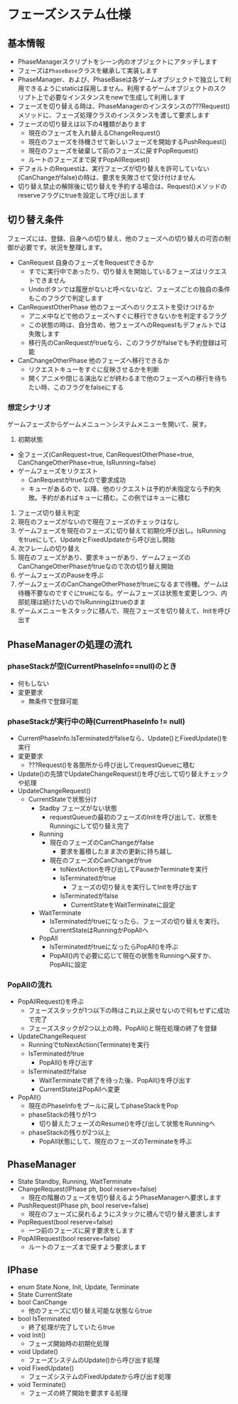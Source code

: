 # フェーズシステム仕様

## 基本情報
- PhaseManagerスクリプトをシーン内のオブジェクトにアタッチします
- フェーズは`PhaseBase`クラスを継承して実装します
- PhaseManager、および、PhaseBaseは各ゲームオブジェクトで独立して利用できるようにstaticは採用しません。利用するゲームオブジェクトのスクリプト上で必要なインスタンスをnewで生成して利用します
- フェーズを切り替える時は、PhaseManagerのインスタンスの???Request()メソッドに、フェーズ処理クラスのインスタンスを渡して要求します
- フェーズの切り替えは以下の4種類があります
  - 現在のフェーズを入れ替えるChangeRequest()
  - 現在のフェーズを待機させて新しいフェーズを開始するPushRequest()
  - 現在のフェーズを破棄して前のフェーズに戻すPopRequest()
  - ルートのフェーズまで戻すPopAllRequest()
- デフォルトのRequestは、実行フェーズが切り替えを許可していない(CanChangeがfalse)の時は、要求を失敗させて受け付けません
- 切り替え禁止の解除後に切り替えを予約する場合は、Request()メソッドのreserveフラグにtrueを設定して呼び出します

## 切り替え条件
フェーズには、登録、自身への切り替え、他のフェーズへの切り替えの可否の制御が必要です。状況を整理します。

- CanRequest 自身のフェーズをRequestできるか
  - すでに実行中であったり、切り替えを開始しているフェーズはリクエストできません
  - Undoボタンでは履歴がないと呼べないなど、フェーズごとの独自の条件もこのフラグで判定します
- CanRequestOtherPhase 他のフェーズへのリクエストを受けつけるか
  - アニメ中などで他のフェーズへすぐに移行できないかを判定するフラグ
  - この状態の時は、自分含め、他フェーズへのRequestもデフォルトでは失敗します
  - 移行先のCanRequestがtrueなら、このフラグがfalseでも予約登録は可能
- CanChangeOtherPhase 他のフェーズへ移行できるか
  - リクエストキューをすぐに反映させるかを判断
  - 開くアニメや閉じる演出などが終わるまで他のフェーズへの移行を待ちたい時、このフラグをfalseにする

### 想定シナリオ
ゲームフェーズからゲームメニュー＞システムメニューを開いて、戻す。

1. 初期状態
  - 全フェーズ(CanRequest=true, CanRequestOtherPhase=true, CanChangeOtherPhase=true, IsRunning=false)
  - ゲームフェーズをリクエスト
    - CanRequestがtrueなので要求成功
    - キューがあるので、以降、他のリクエストは予約が未指定なら予約失敗。予約があればキューに積む。この例ではキューに積む
1. フェーズ切り替え判定
  1. 現在のフェーズがないので現在フェーズのチェックはなし
  1. ゲームフェーズを現在のフェーズに切り替えて初期化呼び出し。IsRunningをtrueにして、UpdateとFixedUpdateから呼び出し開始
1. 次フレームの切り替え
  1. 現在のフェーズがあり、要求キューがあり、ゲームフェーズのCanChangeOtherPhaseがtrueなので次の切り替え開始
  1. ゲームフェーズのPauseを呼ぶ
  1. ゲームフェーズのCanChangeOtherPhaseがtrueになるまで待機。ゲームは待機不要なのですぐにtrueになる。ゲームフェーズは状態を変更しつつ、内部処理は続けたいのでIsRunningはtrueのまま
  1. ゲームメニューをスタックに積んで、現在フェーズを切り替えて、Initを呼び出す




## PhaseManagerの処理の流れ

### phaseStackが空(CurrentPhaseInfo==null)のとき
- 何もしない
- 変更要求
  - 無条件で登録可能

### phaseStackが実行中の時(CurrentPhaseInfo != null)
- CurrentPhaseInfo.IsTerminatedがfalseなら、Update()とFixedUpdate()を実行
- 変更要求
  - ???Request()を各箇所から呼び出してrequestQueueに積む
- Update()の先頭でUpdateChangeRequest()を呼び出して切り替えチェックや処理
- UpdateChangeRequest()
  - CurrentStateで状態分け
    - Stadby フェーズがない状態
      - requestQueueの最初のフェーズのInitを呼び出して、状態をRunningにして切り替え完了
    - Running
      - 現在のフェーズのCanChangeがfalse
        - 要求を蓄積したまま次の更新に持ち越し
      - 現在のフェーズのCanChangeがtrue
        - toNextActionを呼び出してPauseかTerminateを実行
        - IsTerminatedがtrue
          - フェーズの切り替えを実行してInitを呼び出す
        - IsTerminatedがfalse
          - CurrentStateをWaitTerminateに設定
    - WaitTerminate
      - IsTerminatedがtrueになったら、フェーズの切り替えを実行。CurrentStateはRunningかPopAllへ
    - PopAll
      - IsTerminatedがtrueになったらPopAll()を呼ぶ
      - PopAll()内で必要に応じて現在の状態をRunningへ戻すか、PopAllに設定

### PopAllの流れ
- PopAllRequest()を呼ぶ
  - フェーズスタックが1つ以下の時はこれ以上戻せないので何もせずに成功で完了
  - フェーズスタックが2つ以上の時、PopAll()と現在処理の終了を登録
- UpdateChangeRequest
  - RunningでtoNextAction(Terminate)を実行
  - IsTerminatedがtrue
    - PopAll()を呼び出す
  - IsTerminatedがfalse
    - WaitTerminateで終了を待った後、PopAll()を呼び出す
    - CurrentStateはPopAllへ変更
- PopAll()
  - 現在のPhaseInfoをプールに戻してphaseStackをPop
  - phaseStackの残りが1つ
    - 切り替えたフェーズのResume()を呼び出して状態をRunningへ
  - phaseStackの残りが2つ以上
    - PopAll状態にして、現在のフェーズのTerminateを呼ぶ

## PhaseManager
- State Standby, Running, WaitTerminate
- ChangeRequest(IPhase ph, bool reserve=false)
  - 現在の階層のフェーズを切り替えるようPhaseManagerへ要求します
- PushRequest(IPhase ph, bool reserve=false)
  - 現在のフェーズに戻れるようにスタックに積んで切り替え要求します
- PopRequest(bool reserve=false)
  - 一つ前のフェーズに戻す要求をします
- PopAllRequest(bool reserve=false)
  - ルートのフェーズまで戻すよう要求します

## IPhase
- enum State.None, Init, Update, Terminate
- State CurrentState
- bool CanChange
  - 他のフェーズに切り替え可能な状態ならtrue
- bool IsTerminated
  - 終了処理が完了していたらtrue
- void Init()
  - フェーズ開始時の初期化処理
- void Update()
  - フェーズシステムのUpdate()から呼び出す処理
- void FixedUpdate()
  - フェーズシステムのFixedUpdateから呼び出す処理
- void Terminate()
  - フェーズの終了開始を要求する処理
